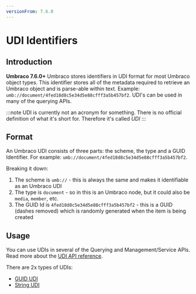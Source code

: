 ```yaml
---
versionFrom: 7.6.0
---
```


# UDI Identifiers

## Introduction

**Umbraco 7.6.0+** Umbraco stores identifiers in UDI format for most Umbraco object types. This identifier stores all of the metadata required to retrieve an Umbraco object and is parse-able within text. Example: `umb://document/4fed18d8c5e34d5e88cfff3a5b457bf2`. UDI's can be used in many of the querying APIs.

:::note
UDI is currently not an acronym for something. There is no official definition of what it's short for. Therefore it's called *UDI*
:::

## Format

An Umbraco UDI consists of three parts: the scheme, the type and a GUID Identifier. For example: `umb://document/4fed18d8c5e34d5e88cfff3a5b457bf2`.

Breaking it down:

1. The scheme is `umb://` - this is always the same and makes it identifiable as an Umbraco UDI
2. The type is `document` - so in this is an Umbraco node, but it could also be `media`, `member`, etc.
3. The GUID Id is `4fed18d8c5e34d5e88cfff3a5b457bf2` - this is a GUID (dashes removed) which is randomly generated when the item is being created

## Usage

You can use UDIs in several of the Querying and Management/Service APIs. Read more about the [UDI API reference](https://our.umbraco.com/apidocs/v7/csharp/api/Umbraco.Core.Udi.html).

There are 2x types of UDIs:

* [GUID UDI](https://our.umbraco.com/apidocs/v7/csharp/api/Umbraco.Core.GuidUdi.html)
* [String UDI](https://our.umbraco.com/apidocs/v7/csharp/api/Umbraco.Core.StringUdi.html)
